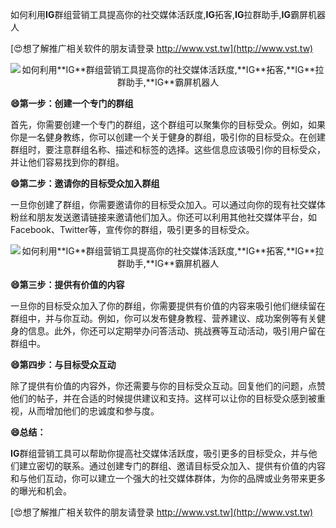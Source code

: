 如何利用**IG**群组营销工具提高你的社交媒体活跃度,**IG**拓客,**IG**拉群助手,**IG**霸屏机器人

[😍想了解推广相关软件的朋友请登录 http://www.vst.tw](http://www.vst.tw)

 <center><img src="https://vst.tw/MP4/tuiguang/png/3.png" alt="如何利用**IG**群组营销工具提高你的社交媒体活跃度,**IG**拓客,**IG**拉群助手,**IG**霸屏机器人"></center>

**😄第一步：创建一个专门的群组**

首先，你需要创建一个专门的群组，这个群组可以聚集你的目标受众。例如，如果你是一名健身教练，你可以创建一个关于健身的群组，吸引你的目标受众。在创建群组时，要注意群组名称、描述和标签的选择。这些信息应该吸引你的目标受众，并让他们容易找到你的群组。

**😄第二步：邀请你的目标受众加入群组**

一旦你创建了群组，你需要邀请你的目标受众加入。可以通过向你的现有社交媒体粉丝和朋友发送邀请链接来邀请他们加入。你还可以利用其他社交媒体平台，如Facebook、Twitter等，宣传你的群组，吸引更多的目标受众。

 <center><img src="https://vst.tw/MP4/tuiguang/png/6.png" alt="如何利用**IG**群组营销工具提高你的社交媒体活跃度,**IG**拓客,**IG**拉群助手,**IG**霸屏机器人"></center>

**😄第三步：提供有价值的内容**

一旦你的目标受众加入了你的群组，你需要提供有价值的内容来吸引他们继续留在群组中，并与你互动。例如，你可以发布健身教程、营养建议、成功案例等有关健身的信息。此外，你还可以定期举办问答活动、挑战赛等互动活动，吸引用户留在群组中。

**😄第四步：与目标受众互动**

除了提供有价值的内容外，你还需要与你的目标受众互动。回复他们的问题，点赞他们的帖子，并在合适的时候提供建议和支持。这样可以让你的目标受众感到被重视，从而增加他们的忠诚度和参与度。

**😄总结：**

**IG**群组营销工具可以帮助你提高社交媒体活跃度，吸引更多的目标受众，并与他们建立密切的联系。通过创建专门的群组、邀请目标受众加入、提供有价值的内容和与他们互动，你可以建立一个强大的社交媒体群体，为你的品牌或业务带来更多的曝光和机会。

[😍想了解推广相关软件的朋友请登录 http://www.vst.tw](http://www.vst.tw)



